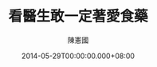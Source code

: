 ---
issue: 72
title: 看醫生敢一定著愛食藥
author: 陳憲國
date: 2014-05-29T00:00:00.000+08:00
topic: 懷想
difficulty: 2
wikidata: Q98095415
wikidata_link: https://www.wikidata.org/wiki/Q98095415
---